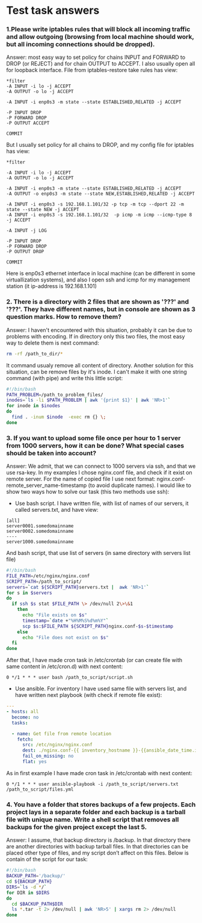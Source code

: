 # Test task answers
### 1.Please write iptables rules that will block all incoming traffic and allow outgoing (browsing from local machine should work, but all incoming connections should be dropped).
Answer: most easy way to set policy for chains INPUT and FORWARD to DROP (or REJECT) and for chain OUTPUT to ACCEPT. I also usually open all for loopback interface. File from iptables-restore take rules has view:
```
*filter
-A INPUT -i lo -j ACCEPT
-A OUTPUT -o lo -j ACCEPT

-A INPUT -i enp0s3 -m state --state ESTABLISHED,RELATED -j ACCEPT

-P INPUT DROP
-P FORWARD DROP
-P OUTPUT ACCEPT

COMMIT
```
But I usually set policy for all chains to DROP, and my config file for iptables has view:
```
*filter

-A INPUT -i lo -j ACCEPT
-A OUTPUT -o lo -j ACCEPT

-A INPUT -i enp0s3 -m state --state ESTABLISHED,RELATED -j ACCEPT
-A OUTPUT -o enp0s3 -m state --state NEW,ESTABLISHED,RELATED -j ACCEPT

-A INPUT -i enp0s3 -s 192.168.1.101/32 -p tcp -m tcp --dport 22 -m state --state NEW -j ACCEPT
-A INPUT -i enp0s3 -s 192.168.1.101/32  -p icmp -m icmp --icmp-type 8 -j ACCEPT

-A INPUT -j LOG

-P INPUT DROP
-P FORWARD DROP
-P OUTPUT DROP

COMMIT
```
Here is enp0s3 ethernet interface in local machine (can be different in some virtuallization systems), and also I open ssh and icmp for my management station (it ip-address is 192.168.1.101)
### 2. There is a directory with 2 files that are shown as '???' and '???'. They have different names, but in console are shown as 3 question marks. How to remove them?
Answer: I haven't encountered with this situation, probably it can be due to problems with encoding. If in directory only this two files, the most easy way to delete them is next command:
```bash
rm -rf /path_to_dir/*
```
It command usualy remove all content of directory.
Another solution for this situation, can be remove files by it's inode. I can't make it with one string command (with pipe) and write this little script:
```bash
#!/bin/bash
PATH_PROBLEM=/path_to_problem_files/
inodes=`ls -li $PATH_PROBLEM | awk '{print $1}' | awk 'NR>1'`
for inode in $inodes
do
  find . -inum $inode  -exec rm {} \;
done
```
### 3. If you want to upload some file once per hour to 1 server from 1000 servers, how it can be done? What special cases should be taken into account?
Answer: We admit, that we can connect to 1000 servers via ssh, and  that we use rsa-key. In my examples I chose nginx.conf file, and check if it exist on remote server. For the name of copied file I use next format: nginx.conf-remote_server_name-timestamp (to avoid duplicate names). I would like to show two ways how to solve our task (this two methods use ssh):
- Use bash script. I have written file, with list of names of our servers, it called servers.txt, and have view:
```
[all]
server0001.somedomainname
server0002.somedomainname
----
server1000.somedomainname
```
And bash script, that use list of servers (in same directory with servers list file)
```bash
#!/bin/bash
FILE_PATH=/etc/nginx/nginx.conf
SCRIPT_PATH=/path_to_script/
servers=`cat ${SCRIPT_PATH}servers.txt |  awk 'NR>1'`
for s in $servers
do
  if ssh $s stat $FILE_PATH \> /dev/null 2\>\&1
    then
      echo "File exists on $s"
      timestamp=`date +"%H%M%S%d%m%Y"`
      scp $s:$FILE_PATH ${SCRIPT_PATH}nginx.conf-$s-$timestamp
    else
      echo "File does not exist on $s"
  fi
done
```
After that, I have made cron task in /etc/crontab (or can create file with same content in /etc/cron.d) with next content:
```
0 */1 * * * user bash /path_to_script/script.sh
```
- Use ansible. For inventory I have used same file with servers list, and have written next playbook (with check if remote file exist):
```yml
---
- hosts: all
  become: no
  tasks:

  - name: Get file from remote location
    fetch:
      src: /etc/nginx/nginx.conf
      dest: ./nginx.conf-{{ inventory_hostname }}-{{ansible_date_time.iso8601_basic}}
      fail_on_missing: no
      flat: yes
```
As in first example I have made cron task in /etc/crontab with next content:
```
0 */1 * * * user ansible-playbook -i /path_to_script/servers.txt /path_to_script/files.yml
```
### 4. You have a folder that stores backups of a few projects. Each project lays in a separate folder and each backup is a tarball file with unique name. Write a shell script that removes all backups for the given project except the last 5.
Answer: I assume, that backup directory is /backup. In that directory there are another directories with backup tarball files. In that directories can be placed other type of files, and my script don’t affect on this files. Below is contain of the script for our task:
```bash
#!/bin/bash
BACKUP_PATH='/backup/'
cd ${BACKUP_PATH}
DIRS=`ls -d */`
for DIR in $DIRS
do
  cd $BACKUP_PATH$DIR
  ls *.tar -t 2> /dev/null | awk 'NR>5' | xargs rm 2> /dev/null
done
```
